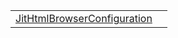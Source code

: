 |                                                                                                |     |
| ---------------------------------------------------------------------------------------------- | --- |
| [JitHtmlBrowserConfiguration](/jit-html-browser/variable/index/jithtmlbrowserconfiguration.md) |     |
